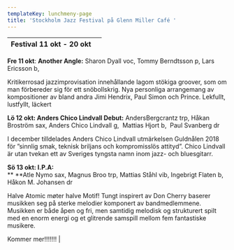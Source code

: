 ```yaml
---
templateKey: lunchmeny-page
title: 'Stockholm Jazz Festival på Glenn Miller Café '
---
```

| Festival 11 okt - 20 okt |     |
| ------------------------ | --- |

**Fre 11 okt**: **Another Angle:** Sharon Dyall voc, Tommy Berndtsson p, 
Lars Ericsson b,                                   

Kritikerrosad jazzimprovisation innehållande lagom stökiga groover, som om man förbereder sig för ett snöbollskrig. Nya personliga arrangemang av kompositioner av bland andra Jimi Hendrix, Paul Simon och Prince. Lekfullt, lustfyllt, läckert

**Lö 12 okt:  Anders Chico Lindvall Debut:**
 AndersBergcrantz trp, Håkan Broström sax, Anders Chico Lindvall g,  Mattias Hjort b, 
Paul Svanberg dr

I december tilldelades Anders Chico Lindvall utmärkelsen Guldnålen 2018 för ”sinnlig smak, teknisk briljans och kompromisslös attityd”.
Chico Lindvall är utan tvekan ett av Sveriges 
tyngsta namn inom jazz- och bluesgitarr.

**Sö 13 okt: I.P.A:**\
** **Atle Nymo sax, Magnus Broo trp, Mattias Ståhl vib, Ingebrigt Flaten b, 
Håkon M. Johansen dr

Halve Atomic møter halve Motif! Tungt inspirert av Don Cherry baserer musikken seg på sterke melodier komponert av bandmedlemmene. Musikken er både åpen og fri, men samtidig melodisk og strukturert spilt med en enorm energi og et glitrende samspill mellom fem fantastiske musikere.



Kommer mer!!!!!!!
|
